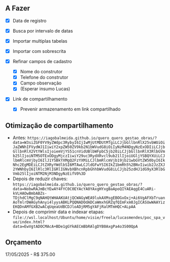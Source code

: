 ## A Fazer

- [X] Data de registro
- [X] Busca por intervalo de datas

- [X] Importar multiplas tabelas
- [X] Importar com sobrescrita

- [X] Refinar campos de cadastro
    - [X] Nome do construtor
    - [X] Telefone do construtor
    - [X] Campo observação
    - [X] (Esperar insumo Lucas)

- [X] Link de compartilhamento
    - [X] Prevenir armazenamento em link compartilhado

## Otimização de compartilhamento

- Antes: `https://iagobalmeida.github.io/quero_quero_gestao_obras/?data=W3siZGF0YV9yZWdpc3RybyI6IjIwMjUtMDUtMTgiLCJjbGllbnRlX25vbWUiOiJaZWNhIFVydWJ1IiwiY2xpZW50ZV9kb2N1bWVudG8iOiIyNzM4NDgyNzExODIiLCJjbGllbnRlX2VtYWlsIjoiemVjYS51cnVidUBlbWFpbC5jb20iLCJjbGllbnRlX3RlbGVmb25lIjoiNTM5OTExODgyMjczIiwiY29uc3RydXRvcl9ub21lIjoiUGljYSBQYXUiLCJlbmRlcmVjbyI6IlJ1YSBkYXMgQ2FzYXMiLCJlbmRlcmVjb19jb21wbGVtZW50byI6IkNhc2EgMDEiLCJtZXRyYWdlbSI6MTAwLCJldGFwYSI6IkZ1bmRh5%2BNvIiwib2JzZXJ2YWNhbyI6IlRlc3RlIGRlIGNvbXBhcnRpbGhhbWVudG8iLCJjb25zdHJ1dG9yX3RlbGVmb25lIjoiNTM2NjM3NDgyNzEifV0%3D`
- Depois de reduzir chaves: `https://iagobalmeida.github.io/quero_quero_gestao_obras/?data=NobwRAJmBcYEwAY4FYC0C0EYAcYA0YAxgHYxgBaApoQIYAEAqgE4CuARi-kVLHAOwBmbABZs-TDjhdClMgC9qNAHQtWHAAKUAtjQCWAGyWEA9lukAXMsgEBOGxOxj+Ai6VgAFXbTruanAoTmlrDWAGyhAnyi4lyysABKLPQQNADOdADCaWmxhGRZqfQImFxm0JgICASUwWAAYizEKQDnAMfGXB2wACqUqeaUdBCDJloADjRM5gYAFjRalMTmHQC+ALpAA`
- Depois de comprimir data e indexar etapas: `file://wsl.localhost/Ubuntu/home/visie/freela/lucasmendes/poc_spa_vue/index.html?data=EwVgtADOCMAcA+BDe1gGYkAECmBbRAlgDYB0AxgPa4o3S00QpA`
## Orçamento
17/05/2025  -   R$ 375.00